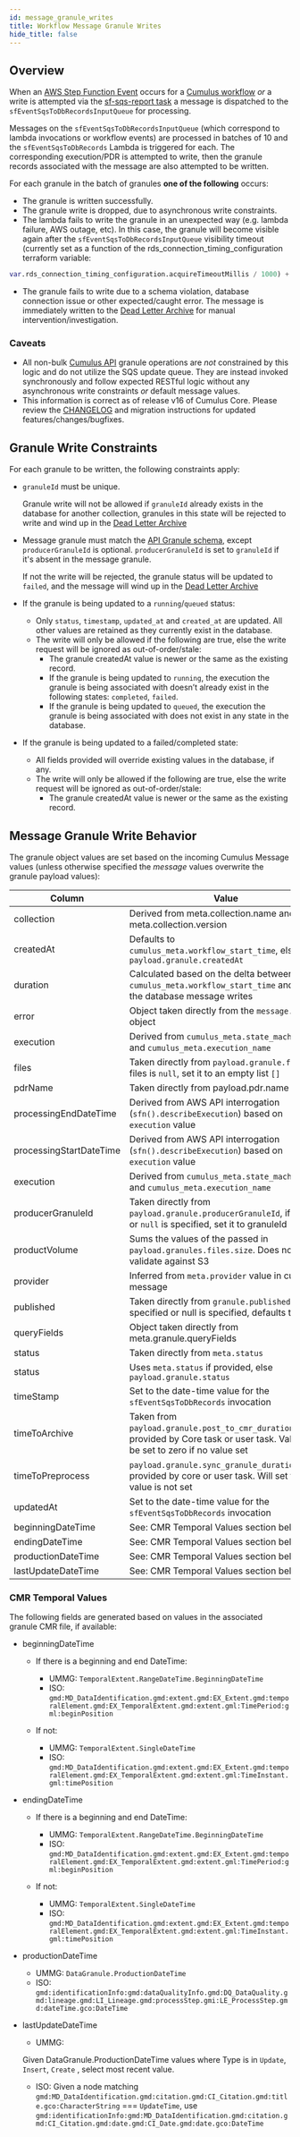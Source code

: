 ```yaml
---
id: message_granule_writes
title: Workflow Message Granule Writes
hide_title: false
---
```


## Overview

When an [AWS Step Function Event](https://docs.aws.amazon.com/step-functions/latest/dg/cw-events.html) occurs for a [Cumulus workflow](https://nasa.github.io/cumulus/docs/next/workflows/) *or* a write is attempted via the [sf-sqs-report task](https://github.com/nasa/cumulus/tree/master/tasks/sf-sqs-report) a message is dispatched to the `sfEventSqsToDbRecordsInputQueue` for processing.

Messages on the `sfEventSqsToDbRecordsInputQueue` (which correspond to lambda invocations or workflow events) are processed in batches of 10 and the `sfEventSqsToDbRecords` Lambda is triggered for each. The corresponding execution/PDR is attempted to write, then the granule records associated with the message are also attempted to be written.

For each granule in the batch of granules **one of the following** occurs:

- The granule is written successfully.
- The granule write is dropped, due to asynchronous write constraints.
- The lambda fails to write the granule in an unexpected way (e.g. lambda failure, AWS outage, etc).   In this case, the granule will become visible again after the `sfEventSqsToDbRecordsInputQueue` visibility timeout (currently set as a function of the rds_connection_timing_configuration terraform variable:

```terraform
var.rds_connection_timing_configuration.acquireTimeoutMillis / 1000) + 60
```

- The granule fails to write due to a schema violation, database connection issue or other expected/caught error.    The message is immediately written to the [Dead Letter Archive](https://nasa.github.io/cumulus/docs/features/dead_letter_archive/) for manual intervention/investigation.

### Caveats

- All non-bulk [Cumulus API](https://nasa.github.io/cumulus-api/) granule operations are *not* constrained by this logic and do not utilize the SQS update queue.  They are instead invoked synchronously and follow expected RESTful logic without any asynchronous write constraints *or* default message values.
- This information is correct as of release v16 of Cumulus Core.   Please review the [CHANGELOG](https://github.com/nasa/cumulus/blob/master/CHANGELOG.md) and migration instructions for updated features/changes/bugfixes.

## Granule Write Constraints

For each granule to be written, the following constraints apply:

- `granuleId` must be unique.

  Granule write will not be allowed if `granuleId` already exists in the database for another collection, granules in this state will be rejected to write and wind up in the [Dead Letter Archive](https://nasa.github.io/cumulus/docs/features/dead_letter_archive/)

- Message granule must match the [API Granule schema](https://github.com/nasa/cumulus/blob/master/packages/api/lib/schemas.js), except `producerGranuleId` is optional. `producerGranuleId` is set to `granuleId` if it's absent in the message granule.

  If not the write will be rejected, the granule status will be updated to `failed`, and the message will wind up in the [Dead Letter Archive](https://nasa.github.io/cumulus/docs/features/dead_letter_archive/)

- If the granule is being updated to a `running`/`queued` status:
  - Only `status`, `timestamp`, `updated_at` and `created_at` are updated.   All other values are retained as they currently exist in the database.
  - The write will only be allowed if the following are true, else the write request will be ignored as out-of-order/stale:
    - The granule createdAt value is newer or the same as the existing record.
    - If the granule is being updated to `running`, the execution the granule is being associated with doesn’t already exist in the following states: `completed`, `failed`.
    - If the granule is being updated to `queued`, the execution the granule is being associated with does not exist in any state in the database.

- If the granule is being updated to a failed/completed state:
  - All fields provided will override existing values in the database, if any.
  - The write will only be allowed if the following are true, else the write request will be ignored as out-of-order/stale:
    - The granule createdAt value is newer or the same as the existing record.

## Message Granule Write Behavior

The granule object values are set based on the incoming Cumulus Message values (unless otherwise specified the *message* values overwrite the granule payload values):

| Column      | Value |
| ----------- | ----------- |
| collection | Derived from meta.collection.name and meta.collection.version |
| createdAt | Defaults to `cumulus_meta.workflow_start_time`, else `payload.granule.createdAt` |
| duration | Calculated based on the delta between `cumulus_meta.workflow_start_time` and when the database message writes |
| error | Object taken directly from the `message.error` object |
| execution  | Derived from `cumulus_meta.state_machine` and `cumulus_meta.execution_name` |
| files | Taken directly from `payload.granule.files`.   If files is `null`, set it to an empty list `[]` |
| pdrName | Taken directly from payload.pdr.name |
| processingEndDateTime | Derived from AWS API interrogation (`sfn().describeExecution`)  based on `execution` value |
| processingStartDateTime | Derived from AWS API interrogation (`sfn().describeExecution`)  based on `execution` value |
| execution  | Derived from `cumulus_meta.state_machine` and `cumulus_meta.execution_name` |
| producerGranuleId | Taken directly from `payload.granule.producerGranuleId`, if absent or `null` is specified, set it to granuleId |
| productVolume | Sums the values of the passed in `payload.granules.files.size`.   Does not validate against S3 |
| provider | Inferred from `meta.provider` value in cumulus message |
| published | Taken directly from `granule.published`, if not specified or null is specified, defaults to `false` |
| queryFields | Object taken directly from meta.granule.queryFields |
| status | Taken directly from `meta.status` |
| status | Uses `meta.status` if provided, else `payload.granule.status` |
| timeStamp | Set to the date-time value for the `sfEventSqsToDbRecords` invocation |
| timeToArchive | Taken from `payload.granule.post_to_cmr_duration`/1000, provided by Core task or user task.  Value will be set to zero if no value set |
| timeToPreprocess | `payload.granule.sync_granule_duration`, provided by core or user task. Will set to 0 if value is not set |
| updatedAt | Set to the date-time value for the `sfEventSqsToDbRecords` invocation |
| beginningDateTime | See: CMR Temporal Values section below |
| endingDateTime | See: CMR Temporal Values section below |
| productionDateTime | See: CMR Temporal Values section below |
| lastUpdateDateTime | See: CMR Temporal Values section below |

### CMR Temporal Values

The following fields are generated based on values in the associated granule CMR file, if available:

- beginningDateTime
  - If there is a beginning and end DateTime:

    - UMMG: `TemporalExtent.RangeDateTime.BeginningDateTime`
    - ISO: `gmd:MD_DataIdentification.gmd:extent.gmd:EX_Extent.gmd:temporalElement.gmd:EX_TemporalExtent.gmd:extent.gml:TimePeriod:gml:beginPosition`
  - If not:
    - UMMG: `TemporalExtent.SingleDateTime`
    - ISO: `gmd:MD_DataIdentification.gmd:extent.gmd:EX_Extent.gmd:temporalElement.gmd:EX_TemporalExtent.gmd:extent.gml:TimeInstant.gml:timePosition`

- endingDateTime
  - If there is a beginning and end DateTime:

    - UMMG: `TemporalExtent.RangeDateTime.BeginningDateTime`
    - ISO: `gmd:MD_DataIdentification.gmd:extent.gmd:EX_Extent.gmd:temporalElement.gmd:EX_TemporalExtent.gmd:extent.gml:TimePeriod:gml:beginPosition`
  - If not:
    - UMMG: `TemporalExtent.SingleDateTime`
    - ISO: `gmd:MD_DataIdentification.gmd:extent.gmd:EX_Extent.gmd:temporalElement.gmd:EX_TemporalExtent.gmd:extent.gml:TimeInstant.gml:timePosition`

- productionDateTime
  - UMMG: `DataGranule.ProductionDateTime`
  - ISO: `gmd:identificationInfo:gmd:dataQualityInfo.gmd:DQ_DataQuality.gmd:lineage.gmd:LI_Lineage.gmd:processStep.gmi:LE_ProcessStep.gmd:dateTime.gco:DateTime`

- lastUpdateDateTime
  - UMMG:

  Given DataGranule.ProductionDateTime values where Type is in `Update`, `Insert`, `Create` , select most recent value.

  - ISO: Given a node matching `gmd:MD_DataIdentification.gmd:citation.gmd:CI_Citation.gmd:title.gco:CharacterString` === `UpdateTime`, use `gmd:identificationInfo:gmd:MD_DataIdentification.gmd:citation.gmd:CI_Citation.gmd:date.gmd:CI_Date.gmd:date.gco:DateTime`
